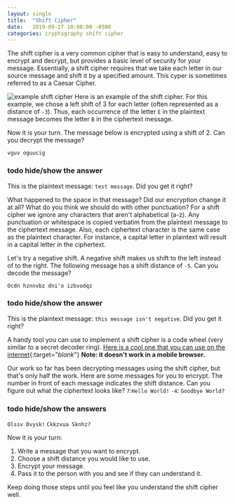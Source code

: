 ```yaml
---
layout: single
title:  "Shift Cipher"
date:   2019-09-27 10:00:00 -0500
categories: cryptography shift cipher
---
```


The shift cipher is a very common cipher that is easy to understand, easy to encrypt and decrypt, but provides a basic level of security for your message.  Essentially, a shift cipher requires that we take each letter in our source message and shift it by a specified amount.  This cyper is sometimes referred to as a Caesar Cipher.


![example shift cipher](/images/Caesar_cipher_left_shift_of_3.svg)
Here is an example of the shift cipher.  For this example, we chose a left shift of 3 for each letter (often represented as a distance of `-3`).  Thus, each occurrence of the letter `E` in the plaintext message becomes the letter `B` in the ciphertext message.

Now it is your turn.  The message below is encrypted using a shift of 2.  Can you decrypt the message?

`vguv oguucig`

### todo hide/show the answer
This is the plaintext message: `test message`.  Did you get it right?

What happened to the space in that message?  Did our encryption change it at all?  What do you think we should do with other punctuation?  For a shift cipher we ignore any characters that aren't alphabetical (a-z).  Any punctuation or whitespace is copied verbatim from the plaintext message to the ciphertext message.
Also, each ciphertext character is the same case as the plaintext character.  For instance, a capital letter in plaintext will result in a capital letter in the ciphertext.

Let's try a negative shift.  A negative shift makes us shift to the left instead of to the right.  The following message has a shift distance of `-5`.  Can you decode the message?

`Ocdn hznnvbz dni'o izbvodqz`

### todo hide/show the answer
This is the plaintext message: `this message isn't negative`.  Did you get it right?

A handy tool you can use to implement a shift cipher is a code wheel (very similar to a secret decoder ring).  [Here is a cool one that you can use on the internet](http://inventwithpython.com/cipherwheel/){:target="_blank_"}  **Note: it doesn't work in a mobile browser.**

Our work so far has been decrypting messages using the shift cipher, but that's only half the work.  Here are some messages for you to encrypt.  The number in front of each message indicates the shift distance.  Can you figure out what the ciphertext looks like?
`7`:`Hello World!`
`-4`: `Goodbye World?`

### todo hide/show the answers
`Olssv Dvysk!`
`Ckkzxua Sknhz?`

Now it is your turn:

1. Write a message that you want to encrypt.
2. Choose a shift distance you would like to use.
3. Encrypt your message.
4. Pass it to the person with you and see if they can understand it.

Keep doing those steps until you feel like you understand the shift cipher well.
